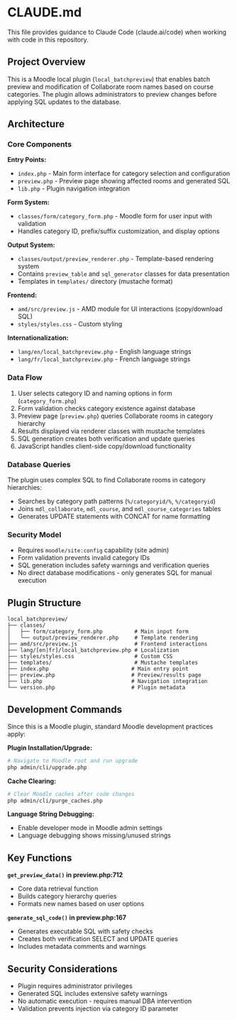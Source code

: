 # CLAUDE.md

This file provides guidance to Claude Code (claude.ai/code) when working with code in this repository.

## Project Overview

This is a Moodle local plugin (`local_batchpreview`) that enables batch preview and modification of Collaborate room names based on course categories. The plugin allows administrators to preview changes before applying SQL updates to the database.

## Architecture

### Core Components

**Entry Points:**
- `index.php` - Main form interface for category selection and configuration
- `preview.php` - Preview page showing affected rooms and generated SQL
- `lib.php` - Plugin navigation integration

**Form System:**
- `classes/form/category_form.php` - Moodle form for user input with validation
- Handles category ID, prefix/suffix customization, and display options

**Output System:**
- `classes/output/preview_renderer.php` - Template-based rendering system
- Contains `preview_table` and `sql_generator` classes for data presentation
- Templates in `templates/` directory (mustache format)

**Frontend:**
- `amd/src/preview.js` - AMD module for UI interactions (copy/download SQL)
- `styles/styles.css` - Custom styling

**Internationalization:**
- `lang/en/local_batchpreview.php` - English language strings
- `lang/fr/local_batchpreview.php` - French language strings

### Data Flow

1. User selects category ID and naming options in form (`category_form.php`)
2. Form validation checks category existence against database
3. Preview page (`preview.php`) queries Collaborate rooms in category hierarchy
4. Results displayed via renderer classes with mustache templates
5. SQL generation creates both verification and update queries
6. JavaScript handles client-side copy/download functionality

### Database Queries

The plugin uses complex SQL to find Collaborate rooms in category hierarchies:
- Searches by category path patterns (`%/categoryid/%`, `%/categoryid`)
- Joins `mdl_collaborate`, `mdl_course`, and `mdl_course_categories` tables
- Generates UPDATE statements with CONCAT for name formatting

### Security Model

- Requires `moodle/site:config` capability (site admin)
- Form validation prevents invalid category IDs
- SQL generation includes safety warnings and verification queries
- No direct database modifications - only generates SQL for manual execution

## Plugin Structure

```
local_batchpreview/
├── classes/
│   ├── form/category_form.php          # Main input form
│   └── output/preview_renderer.php     # Template rendering
├── amd/src/preview.js                  # Frontend interactions
├── lang/[en|fr]/local_batchpreview.php # Localization
├── styles/styles.css                   # Custom CSS
├── templates/                          # Mustache templates
├── index.php                          # Main entry point
├── preview.php                        # Preview/results page
├── lib.php                            # Navigation integration
└── version.php                        # Plugin metadata
```

## Development Commands

Since this is a Moodle plugin, standard Moodle development practices apply:

**Plugin Installation/Upgrade:**
```bash
# Navigate to Moodle root and run upgrade
php admin/cli/upgrade.php
```

**Cache Clearing:**
```bash
# Clear Moodle caches after code changes
php admin/cli/purge_caches.php
```

**Language String Debugging:**
- Enable developer mode in Moodle admin settings
- Language debugging shows missing/unused strings

## Key Functions

**`get_preview_data()` in preview.php:712**
- Core data retrieval function
- Builds category hierarchy queries
- Formats new names based on user options

**`generate_sql_code()` in preview.php:167**
- Generates executable SQL with safety checks
- Creates both verification SELECT and UPDATE queries
- Includes metadata comments and warnings

## Security Considerations

- Plugin requires administrator privileges
- Generated SQL includes extensive safety warnings
- No automatic execution - requires manual DBA intervention
- Validation prevents injection via category ID parameter